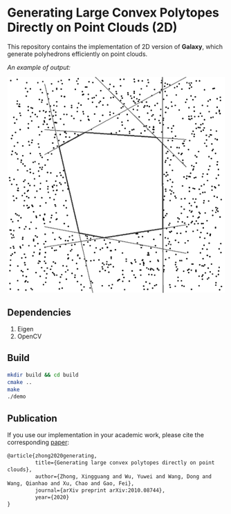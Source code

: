 # Generating Large Convex Polytopes Directly on Point Clouds (2D)
This repository contains the implementation of 2D version of **Galaxy**, which generate polyhedrons efficiently on point clouds.


_An example of output:_


![ptcl](./demo.png)

## Dependencies
1. Eigen
2. OpenCV

## Build
``` bash
mkdir build && cd build
cmake ..
make 
./demo
```
## Publication

If you use our implementation in your academic work, please cite the corresponding [paper](https://arxiv.org/pdf/2010.08744.pdf):  
    
    @article{zhong2020generating,
             title={Generating large convex polytopes directly on point clouds},
             author={Zhong, Xingguang and Wu, Yuwei and Wang, Dong and Wang, Qianhao and Xu, Chao and Gao, Fei},
             journal={arXiv preprint arXiv:2010.08744},
             year={2020}
    }
